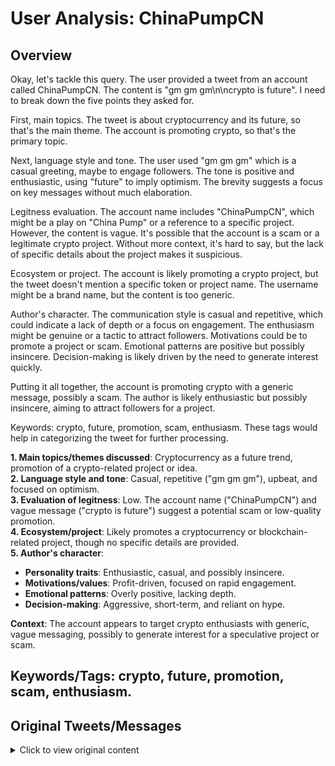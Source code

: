 # User Analysis: ChinaPumpCN

## Overview

<think>
Okay, let's tackle this query. The user provided a tweet from an account called ChinaPumpCN. The content is "gm gm gm\n\ncrypto is future". I need to break down the five points they asked for.

First, main topics. The tweet is about cryptocurrency and its future, so that's the main theme. The account is promoting crypto, so that's the primary topic.

Next, language style and tone. The user used "gm gm gm" which is a casual greeting, maybe to engage followers. The tone is positive and enthusiastic, using "future" to imply optimism. The brevity suggests a focus on key messages without much elaboration.

Legitness evaluation. The account name includes "ChinaPumpCN", which might be a play on "China Pump" or a reference to a specific project. However, the content is vague. It's possible that the account is a scam or a legitimate crypto project. Without more context, it's hard to say, but the lack of specific details about the project makes it suspicious.

Ecosystem or project. The account is likely promoting a crypto project, but the tweet doesn't mention a specific token or project name. The username might be a brand name, but the content is too generic.

Author's character. The communication style is casual and repetitive, which could indicate a lack of depth or a focus on engagement. The enthusiasm might be genuine or a tactic to attract followers. Motivations could be to promote a project or scam. Emotional patterns are positive but possibly insincere. Decision-making is likely driven by the need to generate interest quickly.

Putting it all together, the account is promoting crypto with a generic message, possibly a scam. The author is likely enthusiastic but possibly insincere, aiming to attract followers for a project.

Keywords: crypto, future, promotion, scam, enthusiasm. These tags would help in categorizing the tweet for further processing.
</think>

**1. Main topics/themes discussed**: Cryptocurrency as a future trend, promotion of a crypto-related project or idea.  
**2. Language style and tone**: Casual, repetitive ("gm gm gm"), upbeat, and focused on optimism.  
**3. Evaluation of legitness**: Low. The account name ("ChinaPumpCN") and vague message ("crypto is future") suggest a potential scam or low-quality promotion.  
**4. Ecosystem/project**: Likely promotes a cryptocurrency or blockchain-related project, though no specific details are provided.  
**5. Author's character**:  
   - **Personality traits**: Enthusiastic, casual, and possibly insincere.  
   - **Motivations/values**: Profit-driven, focused on rapid engagement.  
   - **Emotional patterns**: Overly positive, lacking depth.  
   - **Decision-making**: Aggressive, short-term, and reliant on hype.  

**Context**: The account appears to target crypto enthusiasts with generic, vague messaging, possibly to generate interest for a speculative project or scam.  

**Keywords/Tags**: crypto, future, promotion, scam, enthusiasm.
---
## Original Tweets/Messages

<details>
<summary>Click to view original content</summary>

| Type | Content |
|------|---------|
| messages | gm gm gm

crypto is future |

</details>
